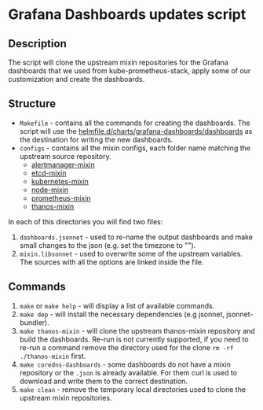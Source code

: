 # Grafana Dashboards updates script

## Description

The script will clone the upstream mixin repositories for the Grafana dashboards that we used from kube-prometheus-stack, apply some of our customization and create the dashboards.

## Structure

- `Makefile` - contains all the commands for creating the dashboards. The script will use the [helmfile.d/charts/grafana-dashboards/dashboards](https://github.com/elastisys/compliantkubernetes-apps/tree/main/helmfile.d/charts/grafana-dashboards/dashboards) as the destination for writing the new dashboards.
- `configs` - contains all the mixin configs, each folder name matching the upstream source repository.
  - [alertmanager-mixin](https://github.com/prometheus/alertmanager/tree/main/doc/alertmanager-mixin)
  - [etcd-mixin](https://github.com/etcd-io/etcd/tree/main/contrib/mixin)
  - [kubernetes-mixin](https://github.com/kubernetes-monitoring/kubernetes-mixin)
  - [node-mixin](https://github.com/prometheus/node_exporter/tree/master/docs/node-mixin)
  - [prometheus-mixin](https://github.com/prometheus/prometheus/tree/main/documentation/prometheus-mixin)
  - [thanos-mixin](https://github.com/thanos-io/thanos/tree/main/mixin)

In each of this directories you will find two files:

1. `dashboards.jsonnet` - used to re-name the output dashboards and make small changes to the json (e.g. set the timezone to "").
1. `mixin.libsonnet` - used to overwrite some of the upstream variables. The sources with all the options are linked inside the file.

## Commands

1. `make` or `make help` - will display a list of available commands.
1. `make dep` - will install the necessary dependencies (e.g jsonnet, jsonnet-bundler).
1. `make thanos-mixin` - will clone the upstream thanos-mixin repository and build the dashboards. Re-run is not currently supported, if you need to re-run a command remove the directory used for the clone `rm -rf ./thanos-mixin` first.
1. `make coredns-dashboards` - some dashboards do not have a mixin repository or the `.json` is already available. For them curl is used to download and write them to the correct destination.
1. `make clean` - remove the temporary local directories used to clone the upstream mixin repositories.

